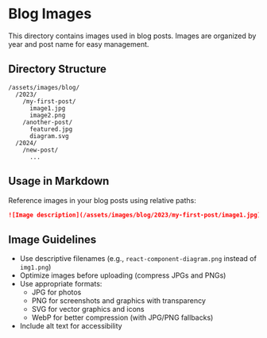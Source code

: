# Blog Images

This directory contains images used in blog posts. Images are organized by year and post name for easy management.

## Directory Structure

```
/assets/images/blog/
  /2023/
    /my-first-post/
      image1.jpg
      image2.png
    /another-post/
      featured.jpg
      diagram.svg
  /2024/
    /new-post/
      ...
```

## Usage in Markdown

Reference images in your blog posts using relative paths:

```markdown
![Image description](/assets/images/blog/2023/my-first-post/image1.jpg)
```

## Image Guidelines

- Use descriptive filenames (e.g., `react-component-diagram.png` instead of `img1.png`)
- Optimize images before uploading (compress JPGs and PNGs)
- Use appropriate formats:
  - JPG for photos
  - PNG for screenshots and graphics with transparency
  - SVG for vector graphics and icons
  - WebP for better compression (with JPG/PNG fallbacks)
- Include alt text for accessibility
```
